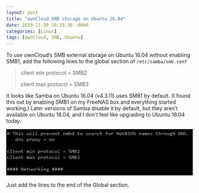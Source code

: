 ```yaml
---
layout: post
title: "ownCloud SMB storage on Ubuntu 16.04"
date: 2019-11-20 20:33:36 -0600
categories: [Linux]
tags: [ownCloud, SMB, Ubuntu]
---
```


To use ownCloud’s SMB external storage on Ubuntu 16.04 without enabling SMB1, add the following lines to the global section of `/etc/samba/smb.conf`

> client min protocol = SMB2
>
> client max protocol = SMB3

It looks like Samba on Ubuntu 16.04 (v4.3.11) uses SMB1 by default. (I found this out by enabling SMB1 on my FreeNAS box and everything started working.) Later versions of Samba disable it by default, but they aren’t available on Ubuntu 16.04, and I don’t feel like upgrading to Ubuntu 18.04 today.

![pic](/assets/2019/11/smb-protocol.png)

Just add the lines to the end of the Global section.
